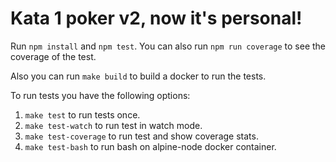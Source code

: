 # Kata 1 poker v2, now it's personal!
Run `npm install` and `npm test`. You can also run `npm run coverage` to see the coverage of the test.

Also you can run `make build` to build a docker to run the tests.

To run tests you have the following options:

1. `make test` to run tests once.
2. `make test-watch` to run test in watch mode.
3. `make test-coverage` to run test and show coverage stats.
4. `make test-bash` to run bash on alpine-node docker container.
